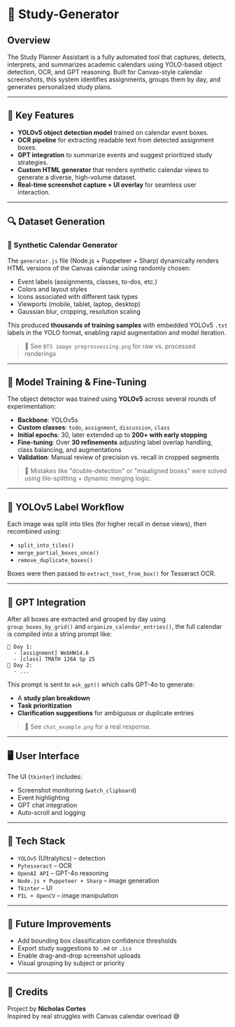 # 📅 Study-Generator

## Overview

The Study Planner Assistant is a fully automated tool that captures, detects, interprets, and summarizes academic calendars using YOLO-based object detection, OCR, and GPT reasoning. Built for Canvas-style calendar screenshots, this system identifies assignments, groups them by day, and generates personalized study plans.

---

## 🧠 Key Features

- **YOLOv5 object detection model** trained on calendar event boxes.
- **OCR pipeline** for extracting readable text from detected assignment boxes.
- **GPT integration** to summarize events and suggest prioritized study strategies.
- **Custom HTML generator** that renders synthetic calendar views to generate a diverse, high-volume dataset.
- **Real-time screenshot capture + UI overlay** for seamless user interaction.

---

## 🔍 Dataset Generation

### 📄 Synthetic Calendar Generator

The `generator.js` file (Node.js + Puppeteer + Sharp) dynamically renders HTML versions of the Canvas calendar using randomly chosen:

- Event labels (assignments, classes, to-dos, etc.)
- Colors and layout styles
- Icons associated with different task types
- Viewports (mobile, tablet, laptop, desktop)
- Gaussian blur, cropping, resolution scaling

This produced **thousands of training samples** with embedded YOLOv5 `.txt` labels in the YOLO format, enabling rapid augmentation and model iteration.

> 📸 See `BTS image preprossessing.png` for raw vs. processed renderings

---

## 🧪 Model Training & Fine-Tuning

The object detector was trained using **YOLOv5** across several rounds of experimentation:

- **Backbone**: YOLOv5s
- **Custom classes**: `todo`, `assignment`, `discussion`, `class`
- **Initial epochs**: 30, later extended up to **200+ with early stopping**
- **Fine-tuning**: Over **30 refinements** adjusting label overlap handling, class balancing, and augmentations
- **Validation**: Manual review of precision vs. recall in cropped segments

> 🔁 Mistakes like "double-detection" or "misaligned boxes" were solved using tile-splitting + dynamic merging logic.

---

## 🧾 YOLOv5 Label Workflow

Each image was split into tiles (for higher recall in dense views), then recombined using:

- `split_into_tiles()`
- `merge_partial_boxes_once()`
- `remove_duplicate_boxes()`

Boxes were then passed to `extract_text_from_box()` for Tesseract OCR.

---

## 🤖 GPT Integration

After all boxes are extracted and grouped by day using `group_boxes_by_grid()` and `organize_calendar_entries()`, the full calendar is compiled into a string prompt like:

```
📅 Day 1:
  - [assignment] WebHW14.6
  - [class] TMATH 126A Sp 25
📅 Day 2:
  - ...
```

This prompt is sent to `ask_gpt()` which calls GPT-4o to generate:

- A **study plan breakdown**
- **Task prioritization**
- **Clarification suggestions** for ambiguous or duplicate entries

> 🧠 See `chat_example.png` for a real response.

---

## 🖥️ User Interface

The UI (`tkinter`) includes:

- Screenshot monitoring (`watch_clipboard`)
- Event highlighting
- GPT chat integration
- Auto-scroll and logging

---

## 🧩 Tech Stack

- `YOLOv5` (Ultralytics) – detection
- `Pytesseract` – OCR
- `OpenAI API` – GPT-4o reasoning
- `Node.js + Puppeteer + Sharp` – image generation
- `Tkinter` – UI
- `PIL + OpenCV` – image manipulation

---

## 🏁 Future Improvements

- Add bounding box classification confidence thresholds
- Export study suggestions to `.md` or `.ics`
- Enable drag-and-drop screenshot uploads
- Visual grouping by subject or priority

---

## 🙌 Credits

Project by **Nicholas Cortes**  
Inspired by real struggles with Canvas calendar overload 😅
